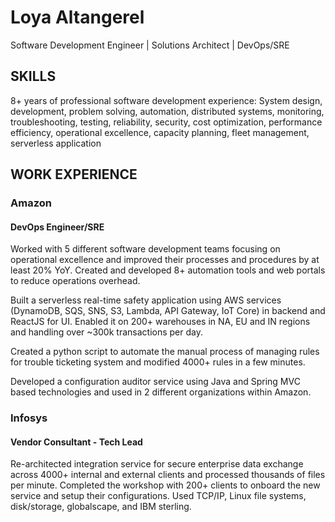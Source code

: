 # Loya Altangerel
Software Development Engineer | Solutions Architect | DevOps/SRE
## SKILLS
8+ years of professional software development experience: System design, development, problem solving, automation, distributed systems, monitoring, troubleshooting, testing, reliability, security, cost optimization, performance efficiency, operational excellence, capacity planning, fleet management, serverless application

## WORK EXPERIENCE

### Amazon
#### DevOps Engineer/SRE
Worked with 5 different software development teams focusing on operational excellence and improved their processes and procedures by at least 20% YoY. Created and developed 8+ automation tools and web portals to reduce operations overhead.

Built a serverless real-time safety application using AWS services (DynamoDB, SQS, SNS, S3, Lambda, API Gateway, IoT Core) in backend and ReactJS for UI. Enabled it on 200+ warehouses in NA, EU and IN regions and handling over ~300k transactions per day.

Created a python script to automate the manual process of managing rules for trouble ticketing system and modified 4000+ rules in a few minutes.

Developed a configuration auditor service using Java and Spring MVC based technologies and used in 2 different organizations within Amazon.

### Infosys
#### Vendor Consultant - Tech Lead
Re-architected integration service for secure enterprise data exchange across 4000+ internal and external clients and processed thousands of files per minute. Completed the workshop with 200+ clients to onboard the new service and setup their configurations. Used TCP/IP, Linux file systems, disk/storage, globalscape, and IBM sterling.
